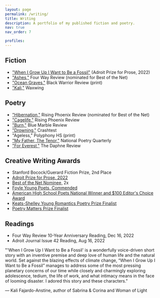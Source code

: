 ```yaml
---
layout: page
permalink: /writing/
title: Writing
description: A portfolio of my published fiction and poetry.
nav: true
nav_order: 7

profiles:
---
```


## Fiction
* ["When I Grow Up I Want to Be a Fossil"](https://theadroitjournal.org/issue-forty-two/nandita-naik/) (Adroit Prize for Prose, 2022)
* ["Ashes,"](https://fourwayreview.com/ashes-by-nandita-naik/) Four Way Review (nominated for Best of the Net)
* ["Ocean Graves,"](https://epay.ua.edu/C20219_ustores/web/product_detail.jsp?PRODUCTID=2034&SINGLESTORE=true) Black Warrior Review (print)
* ["Kali,"](https://waxwingmag.org/items/issue24/40_Naik-Kali.php) Waxwing

## Poetry
* ["Hibernation,"](https://therisingphoenixreview.com/2017/08/16/hibernation-by-nandita-naik/) Rising Phoenix Review (nominated for Best of the Net)
* ["Cagelife,"](https://therisingphoenixreview.com/2017/08/22/cagelife-nandita-naik/) Rising Phoenix Review
* ["Burn,"](https://bluemarblereview.com/burn/) Blue Marble Review
* ["Drowning,"](https://readymag.com/u21126619/925660/19/) Crashtest
* "Ageless," Polyphony HS (print)
* ["My Father, The Tenor,"](http://justpoetry.org/winners_17-18/spring_17-18) National Poetry Quarterly
* ["For Everest,"](https://www.thedaphnereview.org/wp-content/uploads/2015/04/Daphne-Review-Spring-2019-compressed-3-1.pdf) The Daphne Review

## Creative Writing Awards
* Stanford Bocock/Guerard Fiction Prize, 2nd Place
* [Adroit Prize for Prose, 2022](https://theadroitjournal.org/2022/08/11/announcing-the-winners-of-the-2022-adroit-prizes-for-poetry-and-prose/)
* [Best of the Net Nominee,](https://therisingphoenixreview.com/2018/09/30/best-of-the-net-nominations-2018/) 2x
* [Foyle Young Poets, Commended](https://poetrysociety.org.uk/competitions/foyle-young-poets-of-the-year-award/)
* [American High School Poets National Winner and $100 Editor's Choice Award](http://justpoetry.org/winners_17-18/spring_17-18)
* [Keats-Shelley Young Romantics Poetry Prize Finalist](https://keats-shelley.org/news/2018s_keats_shelley_prize_awards)
* [Poetry Matters Prize Finalist](https://soundcloud.com/poetrymattersproject/ghost-nandita-naik)

## Readings
* Four Way Review 10-Year Anniversary Reading, Dec 16, 2022 <br>
* Adroit Journal Issue 42 Reading, Aug 16, 2022

"'When I Grow Up I Want to Be a Fossil' is a wonderfully voice-driven short story with an inventive premise and deep love of human life and the natural world. Set against the blazing effects of climate change, “When I Grow Up I Want to Be a Fossil” manages to address some of the most pressing planetary concerns of our time while closely and charmingly exploring adolescence, tedium, the life of work, and what intimacy means in the face of looming disaster. I adored this story and these characters."

&mdash; Kali Fajardo-Anstine, author of Sabrina & Corina and Woman of Light